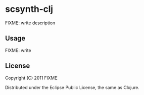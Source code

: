 # scsynth-clj

FIXME: write description

## Usage

FIXME: write

## License

Copyright (C) 2011 FIXME

Distributed under the Eclipse Public License, the same as Clojure.
